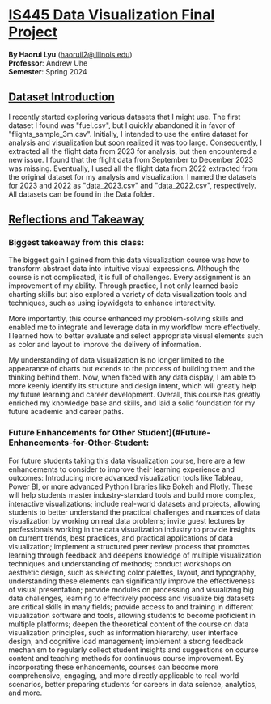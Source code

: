 # [IS445 Data Visualization Final Project](#IS445-Data-Visualization-Final-Project)
**By Haorui Lyu** (haoruil2@illinois.edu)  
**Professor**: Andrew Uhe  
**Semester**: Spring 2024

## [Dataset Introduction](#Dataset-Introduction)
I recently started exploring various datasets that I might use. The first dataset I found was "fuel.csv", but I quickly abandoned it in favor of "flights_sample_3m.csv". Initially, I intended to use the entire dataset for analysis and visualization but soon realized it was too large. Consequently, I extracted all the flight data from 2023 for analysis, but then encountered a new issue. I found that the flight data from September to December 2023 was missing. Eventually, I used all the flight data from 2022 extracted from the original dataset for my analysis and visualization. I named the datasets for 2023 and 2022 as "data_2023.csv" and "data_2022.csv", respectively. All datasets can be found in the Data folder.

## [Reflections and Takeaway](#Reflections-and-Takeaway)
### Biggest takeaway from this class:
The biggest gain I gained from this data visualization course was how to transform abstract data into intuitive visual expressions. Although the course is not complicated, it is full of challenges. Every assignment is an improvement of my ability. Through practice, I not only learned basic charting skills but also explored a variety of data visualization tools and techniques, such as using ipywidgets to enhance interactivity.

More importantly, this course enhanced my problem-solving skills and enabled me to integrate and leverage data in my workflow more effectively. I learned how to better evaluate and select appropriate visual elements such as color and layout to improve the delivery of information.

My understanding of data visualization is no longer limited to the appearance of charts but extends to the process of building them and the thinking behind them. Now, when faced with any data display, I am able to more keenly identify its structure and design intent, which will greatly help my future learning and career development. Overall, this course has greatly enriched my knowledge base and skills, and laid a solid foundation for my future academic and career paths.

### Future Enhancements for Other Student](#Future-Enhancements-for-Other-Student:  
For future students taking this data visualization course, here are a few enhancements to consider to improve their learning experience and outcomes: Introducing more advanced visualization tools like Tableau, Power BI, or more advanced Python libraries like Bokeh and Plotly. These will help students master industry-standard tools and build more complex, interactive visualizations; include real-world datasets and projects, allowing students to better understand the practical challenges and nuances of data visualization by working on real data problems; invite guest lectures by professionals working in the data visualization industry to provide insights on current trends, best practices, and practical applications of data visualization; implement a structured peer review process that promotes learning through feedback and deepens knowledge of multiple visualization techniques and understanding of methods; conduct workshops on aesthetic design, such as selecting color palettes, layout, and typography, understanding these elements can significantly improve the effectiveness of visual presentation; provide modules on processing and visualizing big data challenges, learning to effectively process and visualize big datasets are critical skills in many fields; provide access to and training in different visualization software and tools, allowing students to become proficient in multiple platforms; deepen the theoretical content of the course on data visualization principles, such as information hierarchy, user interface design, and cognitive load management; implement a strong feedback mechanism to regularly collect student insights and suggestions on course content and teaching methods for continuous course improvement. By incorporating these enhancements, courses can become more comprehensive, engaging, and more directly applicable to real-world scenarios, better preparing students for careers in data science, analytics, and more.
